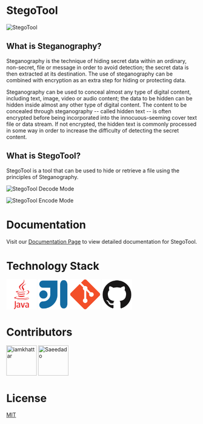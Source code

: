 # StegoTool
![StegoTool](assets/stegotool-banner-small.jpg)

## What is Steganography?
Steganography is the technique of hiding secret data within an ordinary, non-secret, file or message in order to avoid detection; the secret data is then extracted at its destination. The use of steganography can be combined with encryption as an extra step for hiding or protecting data.

Steganography can be used to conceal almost any type of digital content, including text, image, video or audio content; the data to be hidden can be hidden inside almost any other type of digital content. The content to be concealed through steganography -- called hidden text -- is often encrypted before being incorporated into the innocuous-seeming cover text file or data stream. If not encrypted, the hidden text is commonly processed in some way in order to increase the difficulty of detecting the secret content. 

## What is StegoTool?
StegoTool is a tool that can be used to hide or retrieve a file using the principles of Steganography.

![StegoTool Decode Mode](assets/stegotool-decodemode.PNG)

![StegoTool Encode Mode](assets/stegotool-encodemode.PNG) 

# Documentation
Visit our [Documentation Page](https://iamkhattar.github.io/stego-tool/) to view detailed documentation for StegoTool.

# Technology Stack

<img src="./assets/java.png" height="80" width="80" title="Java"> <img src="./assets/intellij.png" height="80" width="80" title="IntelliJ"> <img src="./assets/git.png" height="80" width="80" title="Git"> <img src="./assets/github.png" height="80" width="80" title="Github">

# Contributors

<a href="https://github.com/iamkhattar"><img src="https://avatars3.githubusercontent.com/u/56852615?s=400&u=656d6befdb16f2be60c9c1f80456509a9dde69c4&v=4" title="iamkhattar" width="80" height="80"></a> <a href="https://github.com/Saeedado"><img src="https://avatars2.githubusercontent.com/u/63965340?s=460&v=4" title="Saeedado" width="80" height="80"></a>

# License

[MIT](https://opensource.org/licenses/MIT)
